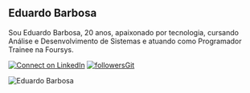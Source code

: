 ## Eduardo Barbosa

Sou Eduardo Barbosa, 20 anos, apaixonado por tecnologia, cursando Análise e Desenvolvimento de Sistemas e atuando como Programador Trainee na Foursys.

[![Connect on LinkedIn](https://img.shields.io/badge/--linkedin?label=LinkedIn&logo=LinkedIn&style=social)](https://www.linkedin.com/in/barbosa-eduardo/)
[![followersGit](https://img.shields.io/github/followers/eduardob737?style=social)](https://github.com/eduardob737)

<img align="center" src="https://github-readme-stats.vercel.app/api?username=eduardob737&show_icons=true&locale=en" alt="Eduardo Barbosa" />
